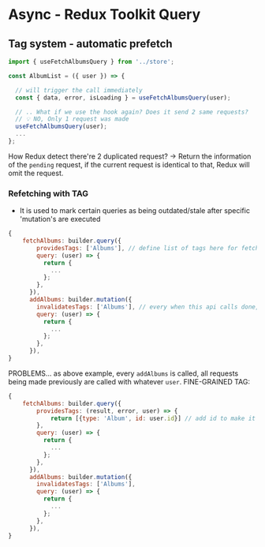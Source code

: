 # Async - Redux Toolkit Query

## Tag system - automatic prefetch

```javascript
import { useFetchAlbumsQuery } from '../store';

const AlbumList = ({ user }) => {

  // will trigger the call immediately
  const { data, error, isLoading } = useFetchAlbumsQuery(user);

  // .. What if we use the hook again? Does it send 2 same requests?
  // 💡 NO, Only 1 request was made
  useFetchAlbumsQuery(user);
  ...
};
```

How Redux detect there're 2 duplicated request? -> Return the information of the `pending` request, if the current request is identical to that, Redux will omit the request.

### Refetching with TAG

- It is used to mark certain queries as being outdated/stale after specific 'mutation's are executed

```javascript
{
    fetchAlbums: builder.query({
        providesTags: ['Albums'], // define list of tags here for fetching albums
        query: (user) => {
          return {
            ...
          };
        },
      }),
      addAlbums: builder.mutation({
        invalidatesTags: ['Albums'], // every when this api calls done, fetchAlbums will be trigger again
        query: (user) => {
          return {
            ...
          };
        },
      }),
}
```

PROBLEMS... as above example, every `addAlbums` is called, all requests being made previously are called with whatever `user`.
FINE-GRAINED TAG:

```javascript
{
    fetchAlbums: builder.query({
        providesTags: (result, error, user) => {
            return [{type: 'Album', id: user.id}] // add id to make it unique
        },
        query: (user) => {
          return {
            ...
          };
        },
      }),
      addAlbums: builder.mutation({
        invalidatesTags: ['Albums'],
        query: (user) => {
          return {
            ...
          };
        },
      }),
}
```
